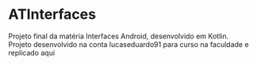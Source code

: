 # ATInterfaces

Projeto final da matéria Interfaces Android, desenvolvido em Kotlin.<br/>
Projeto desenvolvido na conta lucaseduardo91 para curso na faculdade e replicado aqui
